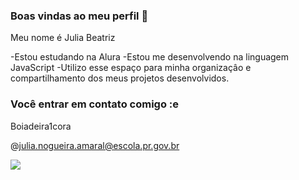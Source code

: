 ### Boas vindas ao meu perfil 💖

Meu nome é Julia Beatriz

-Estou estudando na Alura
-Estou me desenvolvendo na linguagem JavaScript
-Utilizo esse espaço para minha organizaçâo e compartilhamento dos meus projetos desenvolvidos.

### Você entrar em contato comigo :e

Boiadeira1cora

@julia.nogueira.amaral@escola.pr.gov.br


![](https://media.tenor.com/NMw_p_x4ih4AAAAd/horseback-riding-lux-lyall.gif)

